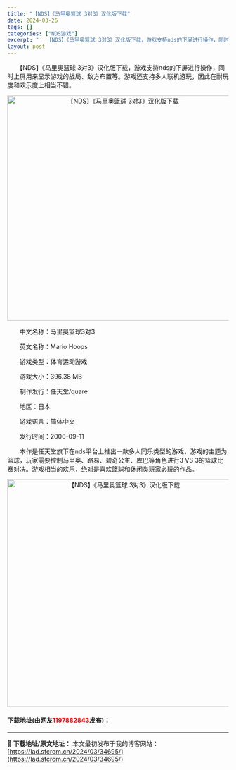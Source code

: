 ```yaml
---
title: "【NDS】《马里奥篮球 3对3》汉化版下载"
date: 2024-03-26
tags: []
categories: ["NDS游戏"]
excerpt: "　　【NDS】《马里奥篮球 3对3》汉化版下载，游戏支持nds的下屏进行操作，同时上屏用来显示游戏的战局、敌方布置等。游戏还支持多人联机游玩，因此在耐玩度和欢乐度上相当不错。 　　中文名称：马里奥篮球3对3 　　英文名称：Mario Hoops 　　游戏类型：体育运动游戏 　　游戏大小：396.38&hellip;"
layout: post
---
```


 <p>　　【NDS】《马里奥篮球 3对3》汉化版下载，游戏支持nds的下屏进行操作，同时上屏用来显示游戏的战局、敌方布置等。游戏还支持多人联机游玩，因此在耐玩度和欢乐度上相当不错。</p> <p align="center"><img align="" border="0" src="https://lad.sfcrom.cn/wp-content/uploads/2024/03/20240326_66022c06e8259.png" width="511" alt="【NDS】《马里奥篮球 3对3》汉化版下载" /></p> <p>　　中文名称：马里奥篮球3对3</p> <p>　　英文名称：Mario Hoops</p> <p>　　游戏类型：体育运动游戏</p> <p>　　游戏大小：396.38 MB</p> <p>　　制作发行：任天堂/quare</p> <p>　　地区：日本</p> <p>　　游戏语言：简体中文</p> <p>　　发行时间：2006-09-11</p> <p>　　本作是任天堂旗下在nds平台上推出一款多人同乐类型的游戏，游戏的主题为篮球，玩家需要控制马里奥、路易、碧奇公主、库巴等角色进行3 VS 3的篮球比赛对决。游戏相当的欢乐，绝对是喜欢篮球和休闲类玩家必玩的作品。</p> <p align="center"><img align="" border="0" src="https://lad.sfcrom.cn/wp-content/uploads/2024/03/20240326_66022c07cea52.png" width="516" alt="【NDS】《马里奥篮球 3对3》汉化版下载" /></p> <p><h4>下载地址(由网友<font color="red">1197882843</font>发布)：</h4></p> 

---
📖 **下载地址/原文地址：** 本文最初发布于我的博客网站：[https://lad.sfcrom.cn/2024/03/34695/](https://lad.sfcrom.cn/2024/03/34695/)
